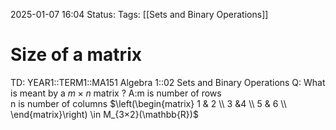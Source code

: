 2025-01-07 16:04
Status: 
Tags: [[Sets and Binary Operations]]
# Size of a matrix

TD: YEAR1::TERM1::MA151 Algebra 1::02 Sets and Binary Operations
Q: What is meant by a $m\times n$ matrix
?
A:m is number of rows  
n is number of columns
$\left(\begin{matrix}     1 & 2  \\    3 &4  \\     5 & 6  \\     \end{matrix}\right) \in M_{3×2}(\mathbb{R})$
<!--ID: 1736266288750-->

